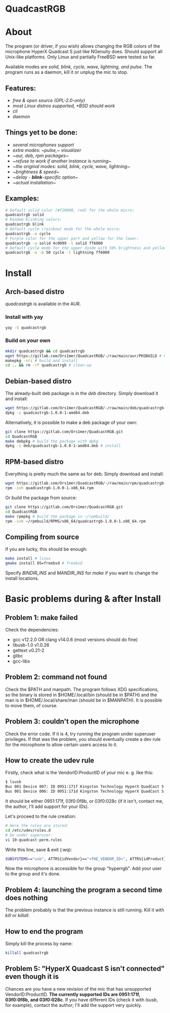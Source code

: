 # QuadcastRGB
# About
The program (or driver, if you wish) allows changing the RGB colors of the
microphone HyperX Quadcast S just like NGenuity does. Should support all
Unix-like platforms. Only Linux and partially FreeBSD were tested
so far.

Available modes are *solid, blink, cycle, wave, lightning, and pulse*. The
program runs as a daemon, kill it or unplug the mic to stop.

## Features:
- *free & open source (GPL-2.0-only)*
- *most Linux distros supported, \*BSD should work*
- *cli*
- *daemon*

## Things yet to be done:
- *several microphones support*
- *extra modes: ~pulse,~ visualizer*
- *~aur, deb, rpm packages~*
- *~refuse to work if another instance is running~*
- *~the original modes: solid, blink, cycle, wave, lightning~*
- *~brightness & speed~*
- *~delay - **blink**-specific option~*
- *~actual installation~*

## Examples:
```bash
# Default solid color (#f20000, red) for the whole micro:
quadcastrgb solid 
# Random blinking colors:
quadcastrgb blink
# Default cycle (rainbow) mode for the whole micro:
quadcastrgb -a cycle 
# Purple color for the upper part and yellow for the lower:
quadcastrgb -u solid 4c0099 -l solid ff6000 
# Default cycle mode for the upper diode with 50% brightness and yellow lightning for the lower:
quadcastrgb -u -b 50 cycle -l lightning ff6000 
```

# Install
## Arch-based distro
*quadcastrgb* is available in the AUR.
### Install with yay
```bash
yay -S quadcastrgb
```
### Build on your own
```bash
mkdir quadcastrgb && cd quadcastrgb
wget https://gitlab.com/Ors1mer/QuadcastRGB/-/raw/main/aur/PKGBUILD # PKGBUILD download
makepkg -sri # build and install
cd .. && rm -rf quadcastrgb # clean-up
```

## Debian-based distro
The already-built deb package is in the *deb* directory. Simply download it and
install:
```bash
wget https://gitlab.com/Ors1mer/QuadcastRGB/-/raw/main/deb/quadcastrgb-1.0.0-1-amd64.deb
dpkg -i quadcastrgb-1.0.0-1-amd64.deb
```
Alternatively, it is possible to make a deb package of your own:
```bash
git clone https://gitlab.com/Ors1mer/QuadcastRGB.git
cd QuadcastRGB
make debpkg # build the package with dpkg
dpkg -i deb/quadcastrgb-1.0.0-1-amd64.deb # install
```

## RPM-based distro
Everything is pretty much the same as for deb. Simply download and install:
```bash
wget https://gitlab.com/Ors1mer/QuadcastRGB/-/raw/main/rpm/quadcastrgb-1.0.0-1.x86_64.rpm
rpm -ivh quadcastrgb-1.0.0-1.x86_64.rpm
```
Or build the package from source:
```bash
git clone https://gitlab.com/Ors1mer/QuadcastRGB.git
cd QuadcastRGB
make rpmpkg # build the package in ~/rpmbuild/
rpm -ivh ~/rpmbuild/RPMS/x86_64/quadcastrgb-1.0.0-1.x86_64.rpm
```

## Compiling from source
If you are lucky, this should be enough:
```bash
make install # linux
gmake install OS=freebsd # freebsd
```
Specify *BINDIR_INS* and *MANDIR_INS* for *make* if you want to change the
install locations.

# Basic problems during & after Install
## Problem 1: make failed
Check the dependencies:  
 - gcc v12.2.0 OR clang v14.0.6 (most versions should do fine)
 - libusb-1.0 v1.0.26
 - gettext v0.21-2
 - glibc
 - gcc-libs

## Problem 2: command not found
Check the $PATH and manpath. The program follows XDG specifications, so the
binary is stored in $HOME/.local/bin (should be in $PATH) and the man is in
$HOME/.local/share/man (should be in $MANPATH). It is possible to move them,
of course.

## Problem 3: couldn't open the microphone
Check the error code. If it is 4, try running the program under superuser
privileges. If that was the problem, you should eventually create a dev rule
for the microphone to allow certain users access to it.

## How to create the udev rule
Firstly, check what is the VendorID:ProductID of your mic e. g. like this:
```bash
$ lsusb
Bus 001 Device 007: ID 0951:171f Kingston Technology HyperX QuadCast S # this is what you're looking for
Bus 001 Device 006: ID 0951:171d Kingston Technology HyperX QuadCast S
```
It should be either 0951:171f, 03f0:0f8b, or 03f0:028c (if it isn't, contact
me, the author, I'll add support for your IDs). 

Let's proceed to the rule creation:
```bash
# Here the rules are stored:
cd /etc/udev/rules.d 
# Do under superuser:
vi 10-quadcast-perm.rules 
```
Write this line, save & exit (:wq):
```bash
SUBSYSTEMS=="usb", ATTRS{idVendor}=="<THE_VENDOR_ID>", ATTRS{idProduct}=="<THE_PRODUCT_ID>", MODE="0660", GROUP="hyperrgb" 
```
Now the microphone is accessible for the group "hyperrgb". Add your user to the
group and it's done.

## Problem 4: launching the program a second time does nothing
The problem probably is that the previous instance is still running. Kill it
with *kill* or *killall*.

## How to end the program
Simply kill the process by name:
```bash
killall quadcastrgb
```

## Problem 5: "HyperX Quadcast S isn't connected" even though it is
Chances are you have a new revision of the mic that has unsupported
VendorID:ProductID. **The currently supported IDs are 0951:171f, 03f0:0f8b, and
03f0:028c**. If you have different IDs (check it with *lsusb*, for example),
contact the author; I'll add the support very quickly.

